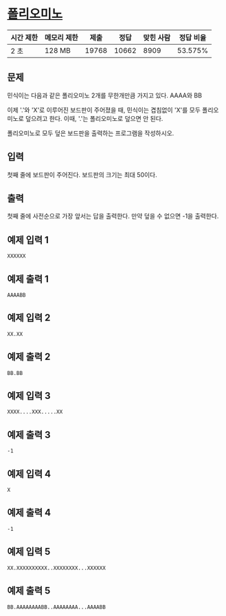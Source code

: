 # [폴리오미노](https://www.acmicpc.net/problem/1343)

| 시간 제한 | 메모리 제한 | 제출 | 정답 | 맞힌 사람 | 정답 비율 |
| --- | --- | --- | --- | --- | --- |
| 2 초 | 128 MB | 19768 | 10662 | 8909 | 53.575% |

## 문제

민식이는 다음과 같은 폴리오미노 2개를 무한개만큼 가지고 있다. AAAA와 BB

이제 '.'와 'X'로 이루어진 보드판이 주어졌을 때, 민식이는 겹침없이 'X'를 모두 폴리오미노로 덮으려고 한다. 이때, '.'는 폴리오미노로 덮으면 안 된다.

폴리오미노로 모두 덮은 보드판을 출력하는 프로그램을 작성하시오.

## 입력

첫째 줄에 보드판이 주어진다. 보드판의 크기는 최대 50이다.

## 출력

첫째 줄에 사전순으로 가장 앞서는 답을 출력한다. 만약 덮을 수 없으면 -1을 출력한다.

## 예제 입력 1

```
XXXXXX

```

## 예제 출력 1

```
AAAABB

```

## 예제 입력 2

```
XX.XX

```

## 예제 출력 2

```
BB.BB

```

## 예제 입력 3

```
XXXX....XXX.....XX

```

## 예제 출력 3

```
-1

```

## 예제 입력 4

```
X

```

## 예제 출력 4

```
-1

```

## 예제 입력 5

```
XX.XXXXXXXXXX..XXXXXXXX...XXXXXX

```

## 예제 출력 5

```
BB.AAAAAAAABB..AAAAAAAA...AAAABB
```
